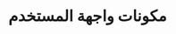 ﻿---
title: مكونات واجهة المستخدم
second_title: Aspose.Cells.GridWeb
type: docs
weight: 35
url: /ar/java/ui-components/
---
